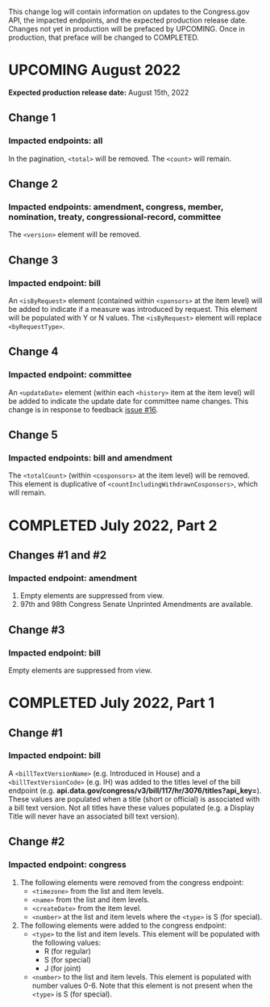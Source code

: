 This change log will contain information on updates to the Congress.gov API, the impacted endpoints, and the expected production release date. Changes not yet in production will be prefaced by UPCOMING. Once in production, that preface will be changed to COMPLETED.
# UPCOMING August 2022
**Expected production release date:** August 15th, 2022
## Change 1
### Impacted endpoints: all
In the pagination, `<total>` will be removed. The `<count>` will remain.
## Change 2
### Impacted endpoints: amendment, congress, member, nomination, treaty, congressional-record, committee
The `<version>` element will be removed.
## Change 3
### Impacted endpoint: bill
An `<isByRequest>` element (contained within `<sponsors>` at the item level) will be added to indicate if a measure was introduced by request. This element will be populated with Y or N values. The `<isByRequest>` element will replace `<byRequestType>`.
## Change 4
### Impacted endpoint: committee
An `<updateDate>` element (within each `<history>` item at the item level) will be added to indicate the update date for committee name changes. This change is in response to feedback [issue #16](https://github.com/LibraryOfCongress/api.congress.gov/issues/16). 
## Change 5
### Impacted endpoints: bill and amendment 
The `<totalCount>` (within `<cosponsors>` at the item level) will be removed. This element is duplicative of `<countIncludingWithdrawnCosponsors>`, which will remain. 
# COMPLETED July 2022, Part 2
## Changes #1 and #2
### Impacted endpoint: amendment
1. Empty elements are suppressed from view. 
2. 97th and 98th Congress Senate Unprinted Amendments are available. 
## Change #3
### Impacted endpoint: bill
Empty elements are suppressed from view. 
# COMPLETED July 2022, Part 1
## Change #1
### Impacted endpoint: bill
A `<billTextVersionName>` (e.g. Introduced in House) and a `<billTextVersionCode>` (e.g. IH) was added to the titles level of the bill endpoint (e.g. **api.data.gov/congress/v3/bill/117/hr/3076/titles?api_key=**). These values are populated when a title (short or official) is associated with a bill text version. Not all titles have these values populated (e.g. a Display Title will never have an associated bill text version).
## Change #2
### Impacted endpoint: congress
1. The following elements were removed from the congress endpoint:
    - `<timezone>` from the list and item levels. 
    - `<name>` from the list and item levels.
    - `<createDate>` from the item level.
    - `<number>` at the list and item levels where the `<type>` is S (for special).
2. The following elements were added to the congress endpoint:
    - `<type>` to the list and item levels. This element will be populated with the following values: 
      - R (for regular)
      - S (for special)
      - J (for joint)
    - `<number>` to the list and item levels. This element is populated with number values 0-6. Note that this element is not present when the `<type>` is S (for special). 

